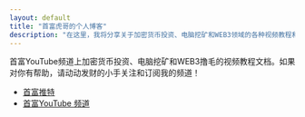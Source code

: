 ```yaml
---
layout: default
title: "首富虎哥的个人博客"
description: "在这里，我将分享关于加密货币投资、电脑挖矿和WEB3领域的各种视频教程和文档。"
---
```


首富YouTube频道上加密货币投资、电脑挖矿和WEB3撸毛的视频教程文档。如果对你有帮助，请动动发财的小手关注和订阅我的频道！

- [首富推特](https://twitter.com/huge2090)
- [首富YouTube 频道](https://www.youtube.com/@shoufu)
